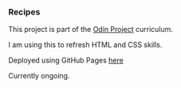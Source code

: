 ### Recipes

This project is part of the [Odin Project](https://www.theodinproject.com/) curriculum.

I am using this to refresh HTML and CSS skills.

Deployed using GitHub Pages [here](https://hanfran90.github.io/recipes/)

Currently ongoing.
